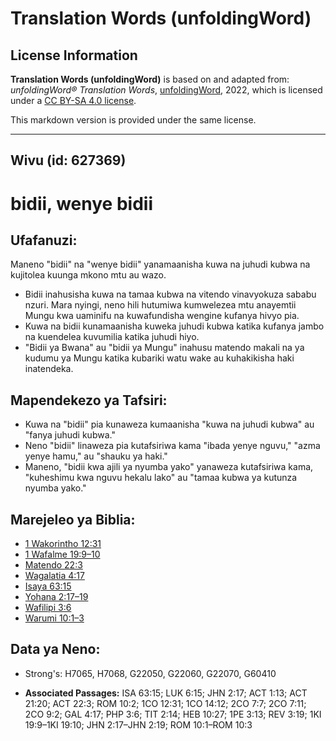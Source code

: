 # Translation Words (unfoldingWord)

## License Information

**Translation Words (unfoldingWord)** is based on and adapted from: _unfoldingWord® Translation Words_, [unfoldingWord](https://unfoldingword.org/utw), 2022, which is licensed under a [CC BY-SA 4.0 license](https://creativecommons.org/licenses/by-sa/4.0/legalcode.en).

This markdown version is provided under the same license.



--------------------------------

## Wivu (id: 627369)

bidii, wenye bidii
==================

Ufafanuzi:
----------

Maneno "bidii" na "wenye bidii" yanamaanisha kuwa na juhudi kubwa na kujitolea kuunga mkono mtu au wazo.

* Bidii inahusisha kuwa na tamaa kubwa na vitendo vinavyokuza sababu nzuri. Mara nyingi, neno hili hutumiwa kumwelezea mtu anayemtii Mungu kwa uaminifu na kuwafundisha wengine kufanya hivyo pia.
* Kuwa na bidii kunamaanisha kuweka juhudi kubwa katika kufanya jambo na kuendelea kuvumilia katika juhudi hiyo.
* "Bidii ya Bwana" au "bidii ya Mungu" inahusu matendo makali na ya kudumu ya Mungu katika kubariki watu wake au kuhakikisha haki inatendeka.

Mapendekezo ya Tafsiri:
-----------------------

* Kuwa na "bidii" pia kunaweza kumaanisha "kuwa na juhudi kubwa" au "fanya juhudi kubwa."
* Neno "bidii" linaweza pia kutafsiriwa kama "ibada yenye nguvu," "azma yenye hamu," au "shauku ya haki."
* Maneno, "bidii kwa ajili ya nyumba yako" yanaweza kutafsiriwa kama, "kuheshimu kwa nguvu hekalu lako" au "tamaa kubwa ya kutunza nyumba yako."

Marejeleo ya Biblia:
--------------------

* [1 Wakorintho 12:31](https://ref.ly/1Cor12:31)
* [1 Wafalme 19:9–10](https://ref.ly/1Kgs19:9-1Kgs19:10)
* [Matendo 22:3](https://ref.ly/Acts22:3)
* [Wagalatia 4:17](https://ref.ly/Gal4:17)
* [Isaya 63:15](https://ref.ly/Isa63:15)
* [Yohana 2:17–19](https://ref.ly/John2:17-John2:19)
* [Wafilipi 3:6](https://ref.ly/Phil3:6)
* [Warumi 10:1–3](https://ref.ly/Rom10:1-Rom10:3)

Data ya Neno:
-------------

* Strong's: H7065, H7068, G22050, G22060, G22070, G60410

* **Associated Passages:** ISA 63:15; LUK 6:15; JHN 2:17; ACT 1:13; ACT 21:20; ACT 22:3; ROM 10:2; 1CO 12:31; 1CO 14:12; 2CO 7:7; 2CO 7:11; 2CO 9:2; GAL 4:17; PHP 3:6; TIT 2:14; HEB 10:27; 1PE 3:13; REV 3:19; 1KI 19:9–1KI 19:10; JHN 2:17–JHN 2:19; ROM 10:1–ROM 10:3

